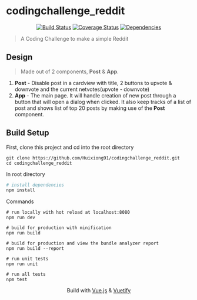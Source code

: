 # codingchallenge_reddit 
<p align="center">
  <a href="https://travis-ci.org/Huixiong91/codingchallenge_reddit"><img src="https://travis-ci.org/Huixiong91/codingchallenge_reddit.svg?branch=master" alt="Build Status"></a>
  <a href="https://coveralls.io/github/Huixiong91/codingchallenge_reddit?branch=master"><img src="https://coveralls.io/repos/github/Huixiong91/codingchallenge_reddit/badge.svg?branch=master" alt="Coverage Status"></a>
  <a href="https://github.com/Huixiong91/codingchallenge_reddit"><img src="https://img.shields.io/david/Huixiong91/codingchallenge_reddit.svg" alt="Dependencies"></a>
</p>

> A Coding Challenge to make a simple Reddit

## Design
> Made out of 2 components, **Post** & **App**.
1. **Post** - Disable post in a cardview with title, 2 buttons to upvote & downvote and the current netvotes(upvote - downvote)
2. **App** - The main page. It will handle creation of new post through a button that will open a dialog when clicked. It also keep tracks
of a list of post and shows list of top 20 posts by making use of the **Post** component.

## Build Setup

First, clone this project and cd into the root directory
```
git clone https://github.com/Huixiong91/codingchallenge_reddit.git
cd codingchallenge_reddit
```

In root directory
``` bash
# install dependencies
npm install
```

Commands
```
# run locally with hot reload at localhost:8080
npm run dev

# build for production with minification
npm run build

# build for production and view the bundle analyzer report
npm run build --report

# run unit tests
npm run unit

# run all tests
npm test
```

<p align="center">
  Build with <a href="https://github.com/vuejs/vue">Vue.js</a> & <a href="https://github.com/vuetifyjs/vuetify">Vuetify</a>
</p>
